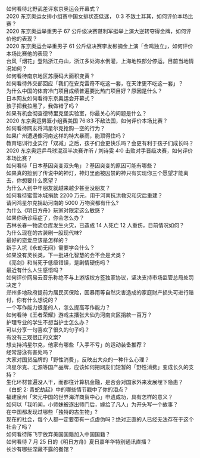 如何看待北野武差评东京奥运会开幕式？  
2020 东京奥运女排小组赛中国女排状态低迷， 0:3 不敌土耳其，如何评价本场比赛？  
2020 东京奥运举重男子 67 公斤级决赛谌利军挺举上演大逆转夺得金牌，如何评价他的表现？  
2020 东京奥运会举重男子 61 公斤级决赛李发彬摘金上演「金鸡独立」，如何评价本场比赛他的表现？  
台风「烟花」登陆浙江舟山，浙江多处海水倒灌，上海地铁部分停运，目前当地情况如何？  
如何看待南京地区苏康码大面积变黄？  
如何看待外交部回应「我们在安克雷奇不吃这一套，在天津更不吃这一套」？  
为什么中国的体育冷门项目成绩普遍要比热门项目好？原因是什么？  
日本网友如何看待东京奥运会开幕式？  
孩子把我拉黑了，我做错了吗？  
如果有机会彻查德特里克堡实验室，你最关心的问题是什么？  
2020 东京奥运男篮小组赛美国 76:83 不敌法国，如何评价本场比赛？  
如何看待网友将鸿星尔克抢购一空的行为？  
如果广州遭遇像河南这样的特大暴雨，能顶得住吗？  
教育培训行业实行「双减」之后，孩子们会更快乐吗？会更有利于孩子们成长吗？  
2020 东京奥运乒乓球混双半决赛许昕 / 刘诗雯 4:0 击败对手晋级决赛，如何评价本场比赛？  
如何看待「日本基因突变双头龟」？基因突变的原因可能有哪些？  
如果真的捡到了传说中的神灯，神灯里面被囚禁的神只有实现你三个愿望才能离去，你想要什么愿望？  
为什么人到中年朋友就越来越少甚至没朋友？  
如何看待蜜雪冰城捐款 2200 万元，用于河南抗洪救灾和灾后重建？  
请问鸿星尔克捐助河南的 5000 万物资都有什么?  
为什么《明日方舟》玩家对限定这么敏感？  
如果你确诊癌症了，你会怎么办？  
吉林长春一物流仓库发生火灾，已造成 14 人死亡 12 人重伤，目前情况如何？  
为什么现在的古装剧一股现代味?  
最好的恋爱应该是怎样的？  
新手入坑《永劫无间》需要学会什么？  
如果没有灵长类，下一批进化智慧的会不会是犬类？  
《亮剑》和尚死于低级错误，是剧情硬伤吗？  
最近有什么人生感悟吗？  
如何评价网易云音乐称绝不与上游版权方签独家协议，坚决支持市场监管总局处罚决定？  
郑州多地政府提前为居民买保险，因暴雨等自然灾害造成的家庭财产损失可进行赔付，你有什么想说的？  
一个写作能力很差的人，怎么提高写作能力？  
如何看待《王者荣耀》游戏主播张大仙为河南灾区捐款一百万？  
护理专业的学生不想当护士怎么办？  
可以分享一句喜欢了很久的句子吗？  
有没有三观很正的文案?  
想支持鸿星尔克，他家有哪些「入手不亏」的运动装备推荐？  
经常游泳有害处吗？  
大家对国货品牌的「野性消费」，反映出大众的一种什么心理？  
鸿星尔克、汇源等国产品牌，应该如何把网友们短暂的「野性消费」变成长久的支持？  
生化环材普遍没人干，而都往计算机金融，是否会对国家外来发展埋下隐患？  
《白蛇 2: 青蛇劫起》中的哪些情节戳中了你的泪点？  
福建泉州「宋元中国的世界海洋商贸中心」申遗成功，具有怎样的意义？  
如何以「我听闻，小师妹被逐出师门后，嫁给了凡人」为开头写一个故事？  
在中国都发现过哪些「独特的古生物」?  
现在的社会，每个人都一定要带有一点虚伪吗？绝对正直的人已经无法存在于这个社会了吗？  
如何看待陈飞宇放弃美国国籍加入中国国籍？  
如何看待 7 月 25 日的《明日方舟》夏日嘉年华特别通讯直播？  
长沙有哪些深藏不露的餐馆？  
